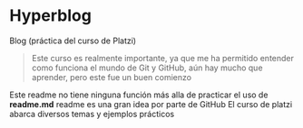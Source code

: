 # Hyperblog 
Blog (práctica del curso de Platzi)
> Este curso es realmente importante, ya que me ha permitido entender como funciona el mundo de Git y GitHub, aún hay mucho que aprender, pero este fue un buen comienzo

Este readme no tiene ninguna función más alla de practicar el uso de **readme.md**
readme es una gran idea por parte de GitHub
El curso de platzi abarca diversos temas y ejemplos prácticos
